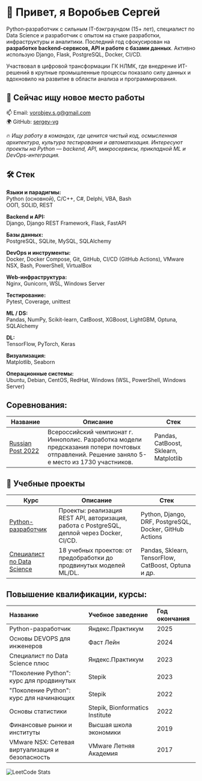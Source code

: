 # 👋 Привет, я Воробьев Сергей

Python‑разработчик с сильным IT-бэкграундом (15+ лет), специалист по Data Science и разработчик с опытом на стыке разработки, инфраструктуры и аналитики. Последний год сфокусирован на **разработке backend-сервисов, API и работе с базами данных**. Активно использую Django, Flask, PostgreSQL, Docker, CI/CD.  

Участвовал в цифровой трансформации ГК НЛМК, где внедрение ИТ-решений в крупные промышленные процессы показало силу данных и вдохновило на развитие в области анализа и программирования.

## 🚀 Сейчас ищу новое место работы
📫 Email: vorobjev.s.g@gmail.com  
🌍 GitHub: [sergey-vg](https://github.com/sergey-vg)

🔥 *Ищу работу в командах, где ценится чистый код, осмысленная архитектура, культура тестирования и автоматизация. Интересуют проекты на Python — backend, API, микросервисы, прикладной ML и DevOps-интеграция.*

## 🛠 Стек

**Языки и парадигмы:**  
Python (основной), C/C++, C#, Delphi, VBA, Bash  
ООП, SOLID, REST

**Backend и API:**  
Django, Django REST Framework, Flask, FastAPI

**Базы данных:**  
PostgreSQL, SQLite, MySQL, SQLAlchemy

**DevOps и инструменты:**  
Docker, Docker Compose, Git, GitHub, CI/CD (GitHub Actions), VMware NSX, Bash, PowerShell, VirtualBox

**Web-инфраструктура:**  
Nginx, Gunicorn, WSL, Windows Server

**Тестирование:**  
Pytest, Coverage, unittest

**ML / DS:**  
Pandas, NumPy, Scikit-learn, CatBoost, XGBoost, LightGBM, Optuna, SQLAlchemy

**DL:**  
TensorFlow, PyTorch, Keras

**Визуализация:**  
Matplotlib, Seaborn

**Операционные системы:**  
Ubuntu, Debian, CentOS, RedHat, Windows (WSL, PowerShell, Windows Server)

## Соревнования:

| Название                                                     | Описание                                                     | Стек                                                  |
| ------------------------------------------------------------ | ------------------------------------------------------------ | ------------------------------------------------------------ |
| [Russian Post 2022](https://github.com/sergey-vg/russian-post-2022) |Всероссийский чемпионат г. Иннополис. Разработка модели предсказания потери почтовых отправлений. Решение заняло 5-е место из 1730 участников. | Pandas, CatBoost, Sklearn, Matplotlib|

## 📁 Учебные проекты

| Курс | Описание | Стек |
|------|----------|------|
| [Python-разработчик](https://github.com/sergey-vg/yandex-python-course) | Проекты: реализация REST API, авторизация, работа с PostgreSQL, деплой через Docker, CI/CD. | Python, Django, DRF, PostgreSQL, Docker, GitHub Actions |
| [Специалист по Data Science](https://github.com/sergey-vg/yandex-ds-course) | 18 учебных проектов: от предобработки до продвинутых моделей ML/DL. | Pandas, Sklearn, TensorFlow, CatBoost, Optuna и др. |

## Повышение квалификации, курсы:
| Название | Учебное заведение| Год окончания |
| :---------- | :---------- | :---------- |
| Python-разработчик | Яндекс.Практикум | 2025 |
| Основы DEVOPS для инженеров | Фаст Лейн | 2024 |
| Специалист по Data Science плюс | Яндекс.Практикум | 2023 |
| "Поколение Python": курс для продвинутых | Stepik | 2023 |
| "Поколение Python": курс для начинающих | Stepik | 2022 |
| Основы статистики | Stepik, Bionformatics Institute | 2022 |
| Финансовые рынки и институты | Высшая школа экономики | 2019 |
| VMware NSX: Сетевая виртуализация и безопасность | VMware Летняя Академия | 2017 |

![LeetCode Stats](https://leetcard.jacoblin.cool/sergey-vg)
